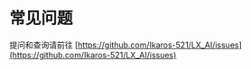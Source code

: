 # 常见问题

提问和查询请前往 [https://github.com/Ikaros-521/LX_AI/issues](https://github.com/Ikaros-521/LX_AI/issues)  
